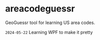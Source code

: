 # areacodeguessr
GeoGuessr tool for learning US area codes.

`2024-05-22` Learning WPF to make it pretty

